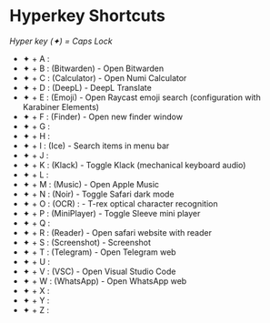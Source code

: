 # Hyperkey Shortcuts

*Hyper key (✦) = Caps Lock*

- ✦ + A :
- ✦ + B : (Bitwarden)   - Open Bitwarden
- ✦ + C : (Calculator)  - Open Numi Calculator
- ✦ + D : (DeepL)       - DeepL Translate
- ✦ + E : (Emoji)       - Open Raycast emoji search (configuration with Karabiner Elements)
- ✦ + F : (Finder)      - Open new finder window
- ✦ + G :
- ✦ + H :
- ✦ + I : (Ice)         - Search items in menu bar
- ✦ + J :
- ✦ + K : (Klack)       - Toggle Klack (mechanical keyboard audio)
- ✦ + L :
- ✦ + M : (Music)       - Open Apple Music
- ✦ + N : (Noir)        - Toggle Safari dark mode
- ✦ + O : (OCR) :       - T-rex optical character recognition
- ✦ + P : (MiniPlayer)  - Toggle Sleeve mini player
- ✦ + Q :
- ✦ + R : (Reader)      - Open safari website with reader
- ✦ + S : (Screenshot)  - Screenshot
- ✦ + T : (Telegram)    - Open Telegram web
- ✦ + U :
- ✦ + V : (VSC)         - Open Visual Studio Code
- ✦ + W : (WhatsApp)    - Open WhatsApp web
- ✦ + X :
- ✦ + Y :
- ✦ + Z :
